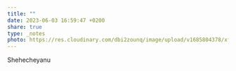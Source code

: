 ```yaml
---
title: ""
date: 2023-06-03 16:59:47 +0200
share: true
type: _notes
photo: https://res.cloudinary.com/dbi2zounq/image/upload/v1685804378/xff6yhpiffezt3i2u1zr.jpg
---
```

Shehecheyanu
